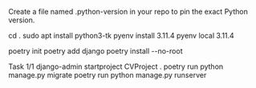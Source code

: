 Create a file named .python-version in your repo to pin the exact Python version.

cd .
sudo apt install python3-tk
pyenv install 3.11.4
pyenv local 3.11.4



poetry init
poetry add django
poetry install --no-root


Task 1/1
django-admin startproject CVProject .
poetry run python manage.py migrate
poetry run python manage.py runserver
